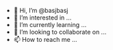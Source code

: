 - 👋 Hi, I’m @basjbasj
- 👀 I’m interested in ...
- 🌱 I’m currently learning ...
- 💞️ I’m looking to collaborate on ...
- 📫 How to reach me ...

<!---
basjbasj/basjbasj is a ✨ special ✨ repository because its `README.md` (this file) appears on your GitHub profile.
You can click the Preview link to take a look at your changes.
--->
